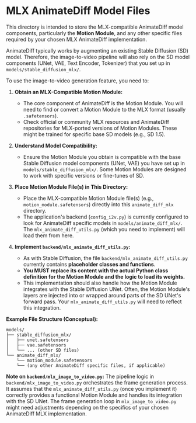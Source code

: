 # MLX AnimateDiff Model Files

This directory is intended to store the MLX-compatible AnimateDiff model components, particularly the **Motion Module**, and any other specific files required by your chosen MLX AnimateDiff implementation.

AnimateDiff typically works by augmenting an existing Stable Diffusion (SD) model. Therefore, the image-to-video pipeline will also rely on the SD model components (UNet, VAE, Text Encoder, Tokenizer) that you set up in `models/stable_diffusion_mlx/`.

To use the image-to-video generation feature, you need to:

1.  **Obtain an MLX-Compatible Motion Module:**
    *   The core component of AnimateDiff is the Motion Module. You will need to find or convert a Motion Module to the MLX format (usually `.safetensors`).
    *   Check official or community MLX resources and AnimateDiff repositories for MLX-ported versions of Motion Modules. These might be trained for specific base SD models (e.g., SD 1.5).

2.  **Understand Model Compatibility:**
    *   Ensure the Motion Module you obtain is compatible with the base Stable Diffusion model components (UNet, VAE) you have set up in `models/stable_diffusion_mlx/`. Some Motion Modules are designed to work with specific versions or fine-tunes of SD.

3.  **Place Motion Module File(s) in This Directory:**
    *   Place the MLX-compatible Motion Module file(s) (e.g., `motion_module.safetensors`) directly into this `animate_diff_mlx` directory.
    *   The application's backend (`config_i2v.py`) is currently configured to look for AnimateDiff specific models in `models/animate_diff_mlx/`. The `mlx_animate_diff_utils.py` (which you need to implement) will load them from here.

4.  **Implement `backend/mlx_animate_diff_utils.py`:**
    *   As with Stable Diffusion, the file `backend/mlx_animate_diff_utils.py` currently contains **placeholder classes and functions**.
    *   **You MUST replace its content with the actual Python class definition for the Motion Module and the logic to load its weights.**
    *   This implementation should also handle how the Motion Module integrates with the Stable Diffusion UNet. Often, the Motion Module's layers are injected into or wrapped around parts of the SD UNet's forward pass. Your `mlx_animate_diff_utils.py` will need to reflect this integration.

**Example File Structure (Conceptual):**
```
models/
├── stable_diffusion_mlx/
│   ├── unet.safetensors
│   ├── vae.safetensors
│   └── ... (other SD files)
└── animate_diff_mlx/
    └── motion_module.safetensors
    └── (any other AnimateDiff specific files, if applicable)
```

**Note on `backend/mlx_image_to_video.py`:**
The pipeline logic in `backend/mlx_image_to_video.py` orchestrates the frame generation process. It assumes that the `mlx_animate_diff_utils.py` (once you implement it) correctly provides a functional Motion Module and handles its integration with the SD UNet. The frame generation loop in `mlx_image_to_video.py` might need adjustments depending on the specifics of your chosen AnimateDiff MLX implementation.
